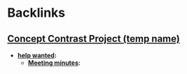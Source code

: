 
# Backlinks
## [Concept Contrast Project (temp name)](<Concept Contrast Project (temp name).md>)
- **[help wanted](<help wanted.md>):**
    - **[Meeting minutes](<Meeting minutes.md>):**

